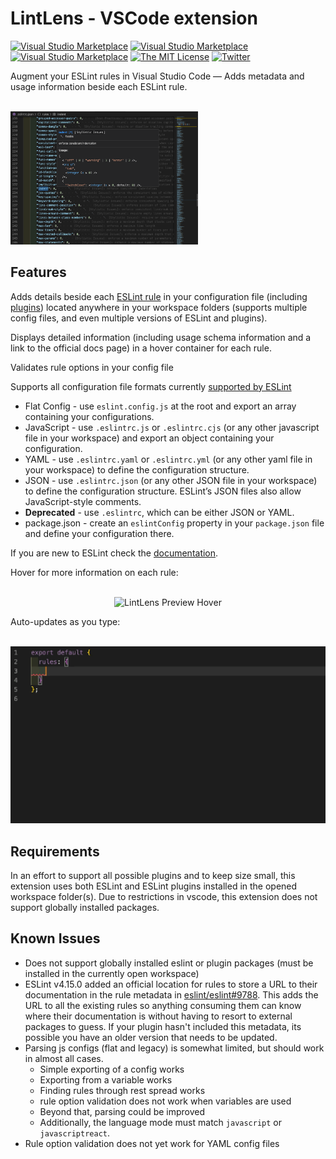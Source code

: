 # LintLens - VSCode extension

[![Visual Studio Marketplace](https://vsmarketplacebadges.dev/version-short/ghmcadams.lintlens.svg)](https://marketplace.visualstudio.com/items?itemName=ghmcadams.lintlens)
[![Visual Studio Marketplace](https://vsmarketplacebadges.dev/installs-short/ghmcadams.lintlens.svg)](https://marketplace.visualstudio.com/items?itemName=ghmcadams.lintlens)
[![Visual Studio Marketplace](https://vsmarketplacebadges.dev/rating-star/ghmcadams.lintlens.svg)](https://marketplace.visualstudio.com/items?itemName=ghmcadams.lintlens)
[![The MIT License](https://img.shields.io/badge/license-MIT-orange.svg?style=flat-square)](http://opensource.org/licenses/MIT)
[![Twitter](https://img.shields.io/twitter/url?style=social&url=https%3A%2F%2Fimg.shields.io%2Ftwitter%2Furl%3Furl%3Dhttps%253A%252F%252Fgithub.com%252Fghmcadams%252Fvscode-lintlens%252F)](https://twitter.com/intent/tweet?text=Wow:&url=https%3A%2F%2Fgithub.com%2Fghmcadams%2Fvscode-lintlens%2F)

Augment your ESLint rules in Visual Studio Code — Adds metadata and usage information beside each ESLint rule.

<p align="left">
  <br />
  <img src="https://raw.githubusercontent.com/ghmcadams/vscode-lintlens/master/images/lintlens-screenshot-hover.png" alt="LintLens Screenshot" width="300px" />
  <br />
</p>

## Features

Adds details beside each [ESLint rule](https://eslint.org/docs/rules/) in your configuration file (including [plugins](https://www.npmjs.com/search?q=eslint-plugin-&ranking=popularity)) located anywhere in your workspace folders (supports multiple config files, and even multiple versions of ESLint and plugins).

Displays detailed information (including usage schema information and a link to the official docs page) in a hover container for each rule.

Validates rule options in your config file

Supports all configuration file formats currently [supported by ESLint](https://eslint.org/docs/user-guide/configuring#configuration-file-formats)

- Flat Config - use `eslint.config.js` at the root and export an array containing your configurations.
- JavaScript - use `.eslintrc.js` or `.eslintrc.cjs` (or any other javascript file in your workspace) and export an object containing your configuration.
- YAML - use `.eslintrc.yaml` or `.eslintrc.yml` (or any other yaml file in your workspace) to define the configuration structure.
- JSON - use `.eslintrc.json` (or any other JSON file in your workspace) to define the configuration structure. ESLint’s JSON files also allow JavaScript-style comments.
- **Deprecated** - use `.eslintrc`, which can be either JSON or YAML.
- package.json - create an `eslintConfig` property in your `package.json` file and define your configuration there.

If you are new to ESLint check the [documentation](http://eslint.org/).  

Hover for more information on each rule:

<p align="center">
  <br />
  <img src="https://raw.githubusercontent.com/ghmcadams/vscode-lintlens/master/images/lintlens-preview-hover.gif" alt="LintLens Preview Hover" width="600px" />
  <br />
</p>


Auto-updates as you type:

<p align="center">
  <br />
  <img src="https://raw.githubusercontent.com/ghmcadams/vscode-lintlens/master/images/lintlens-preview-main.gif" alt="LintLens Preview Main" width="600px" />
  <br />
</p>


## Requirements

In an effort to support all possible plugins and to keep size small, this extension uses both ESLint and ESLint plugins installed in the opened workspace folder(s).  Due to restrictions in vscode, this extension does not support globally installed packages.

## Known Issues

- Does not support globally installed eslint or plugin packages (must be installed in the currently open workspace)
- ESLint v4.15.0 added an official location for rules to store a URL to their documentation in the rule metadata in [eslint/eslint#9788](https://github.com/eslint/eslint/pull/9788). This adds the URL to all the existing rules so anything consuming them can know where their documentation is without having to resort to external packages to guess.  If your plugin hasn't included this metadata, its possible you have an older version that needs to be updated.
- Parsing js configs (flat and legacy) is somewhat limited, but should work in almost all cases.
  - Simple exporting of a config works
  - Exporting from a variable works
  - Finding rules through rest spread works
  - rule option validation does not work when variables are used
  - Beyond that, parsing could be improved
  - Additionally, the language mode must match `javascript` or `javascriptreact`.
- Rule option validation does not yet work for YAML config files
